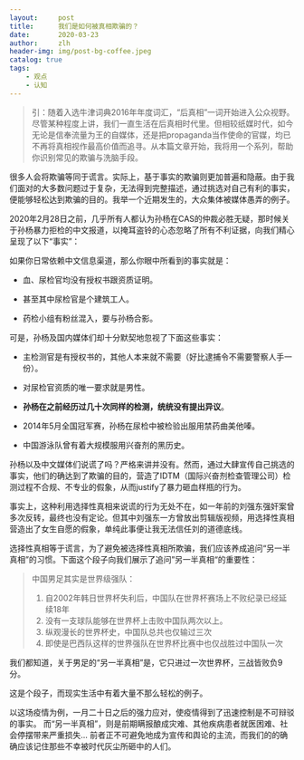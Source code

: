```yaml
---
layout:     post
title:      我们是如何被真相欺骗的？
date:       2020-03-23
author:     zlh
header-img: img/post-bg-coffee.jpeg
catalog: true
tags:
    - 观点
    - 认知
---
```


> 引：随着入选牛津词典2016年年度词汇，“后真相”一词开始进入公众视野。尽管某种程度上讲，我们一直生活在后真相时代里。但相较纸媒时代，如今无论是信奉流量为王的自媒体，还是把propaganda当作使命的官媒，均已不再将真相视作最高价值而追寻。从本篇文章开始，我将用一个系列，帮助你识别常见的欺骗与洗脑手段。

很多人会将欺骗等同于谎言。实际上，基于事实的欺骗则更加普遍和隐蔽。由于我们面对的大多数问题过于复杂，无法得到完整描述，通过挑选对自己有利的事实，便能够轻松达到欺骗的目的。我举一个近期发生的，大众集体被媒体愚弄的例子。

2020年2月28日之前，几乎所有人都认为孙杨在CAS的仲裁必胜无疑，那时候关于孙杨暴力拒检的中文报道，以掩耳盗铃的心态忽略了所有不利证据，向我们精心呈现了以下“事实”：



如果你日常依赖中文信息渠道，那么你眼中所看到的事实就是：
- 血、尿检官均没有授权书跟资质证明。

- 甚至其中尿检官是个建筑工人。

- 药检小组有粉丝混入，要与孙杨合影。





可是，孙杨及国内媒体们却十分默契地忽视了下面这些事实：
- 主检测官是有授权书的，其他人本来就不需要（好比逮捕令不需要警察人手一份）。

- 对尿检官资质的唯一要求就是男性。

- **孙杨在之前经历过几十次同样的检测，统统没有提出异议**。

- 2014年5月全国冠军赛，孙杨在尿检中被检验出服用禁药曲美他嗪。

- 中国游泳队曾有着大规模服用兴奋剂的黑历史。


孙杨以及中文媒体们说谎了吗？严格来讲并没有。然而，通过大肆宣传自己挑选的事实，他们的确达到了欺骗的目的，营造了IDTM（国际兴奋剂检查管理公司）检测过程不合规、不专业的假象，从而justify了暴力砸血样瓶的行为。



事实上，这种利用选择性真相来说谎的行为无处不在，如一年前的刘强东强奸案曾多次反转，最终也没有定论。但其中刘强东一方曾放出剪辑版视频，用选择性真相营造出了女生自愿的假象，单纯此事便让我无法信任刘的道德底线。

选择性真相等于谎言，为了避免被选择性真相所欺骗，我们应该养成追问“另一半真相”的习惯。下面这个段子向我们展示了追问”另一半真相“的重要性：

> 中国男足其实是世界级强队：
> 1. 自2002年韩日世界杯失利后，中国队在世界杯赛场上不败纪录已经延续18年
> 2. 没有一支球队能够在世界杯上击败中国队两次以上。
> 3. 纵观漫长的世界杯史，中国队总共也仅输过三次
> 4. 即使是巴西队这样的世界强队在世界杯比赛中也仅战胜过中国队一次

我们都知道，关于男足的“另一半真相”是，它只进过一次世界杯，三战皆败负9分。

这是个段子，而现实生活中有着大量不那么轻松的例子。

以这场疫情为例，一月二十日之后的强力应对，使疫情得到了迅速控制是不可辩驳的事实。
而“另一半真相”，则是前期瞒报酿成灾难、其他疾病患者就医困难、社会停摆带来严重损失... 前者正不可避免地成为宣传和舆论的主流，而我们的的确确应该记住那些不幸被时代灰尘所砸中的人们。




